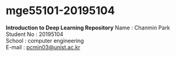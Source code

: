 # mge55101-20195104

**Introduction to Deep Learning Repository**
Name : Chanmin Park  
Student No : 20195104  
School : computer engineering  
E-mail : pcmin03@unist.ac.kr  
